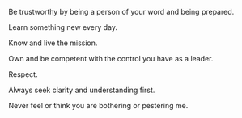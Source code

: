 Be trustworthy by being a person of your word and being prepared.

Learn something new every day. 

Know and live the mission.

Own and be competent with the control you have as a leader.

Respect.

Always seek clarity and understanding first.

Never feel or think you are bothering or pestering me.

<!---
amammothsparkler/amammothsparkler is a ✨ special ✨ repository because its `README.md` (this file) appears on your GitHub profile.
You can click the Preview link to take a look at your changes.
--->
